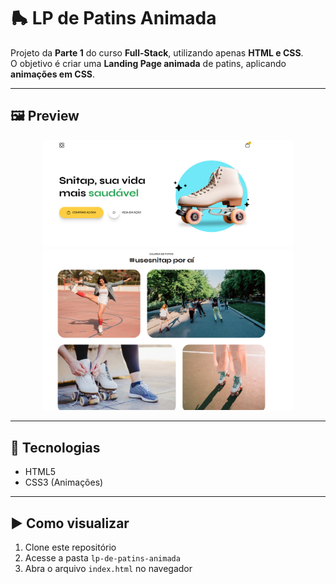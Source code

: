 # 🛼 LP de Patins Animada

Projeto da **Parte 1** do curso **Full-Stack**, utilizando apenas **HTML e CSS**.  
O objetivo é criar uma **Landing Page animada** de patins, aplicando **animações em CSS**.

---

## 🖼️ Preview

<p align="center">
  <img src="./assets/img-preview1.png" alt="Preview LP de Patins Animada" width="400px"><br>
  <img src="./assets/img-preview2.png" alt="Preview LP de Patins Animada" width="400px">
</p>

---

## 🚀 Tecnologias

- HTML5  
- CSS3 (Animações)

---

## ▶️ Como visualizar

1. Clone este repositório  
2. Acesse a pasta `lp-de-patins-animada`  
3. Abra o arquivo `index.html` no navegador

